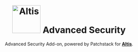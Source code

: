 <h1 align="center"><img src="https://make.hmn.md/altis/Altis-logo.svg" width="89" alt="Altis" /> Advanced Security</h1>

<p align="center">Advanced Security Add-on, powered by Patchstack for <strong><a href="https://altis-dxp.com/">Altis</a></strong>.</p>

